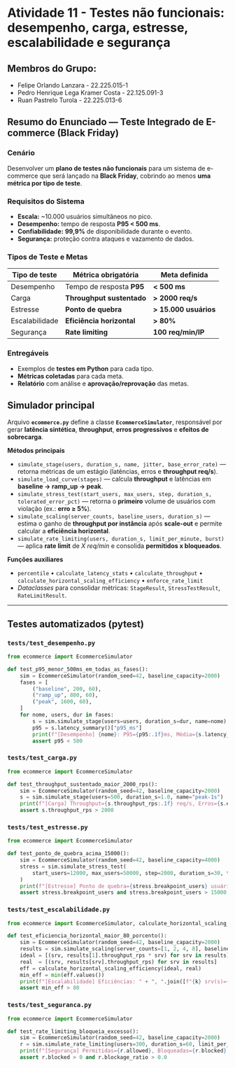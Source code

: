 # Atividade 11 - Testes não funcionais: desempenho, carga, estresse, escalabilidade e segurança

## Membros do Grupo:
- Felipe Orlando Lanzara - 22.225.015-1
- Pedro Henrique Lega Kramer Costa - 22.125.091-3
- Ruan Pastrelo Turola - 22.225.013-6

## Resumo do Enunciado — Teste Integrado de E-commerce (Black Friday)

### Cenário
Desenvolver um **plano de testes não funcionais** para um sistema de e-commerce que será lançado na **Black Friday**, cobrindo ao menos **uma métrica por tipo de teste**.

### Requisitos do Sistema
- **Escala:** ~10.000 usuários simultâneos no pico.
- **Desempenho:** tempo de resposta **P95 < 500 ms**.
- **Confiabilidade:** **99,9%** de disponibilidade durante o evento.
- **Segurança:** proteção contra ataques e vazamento de dados.

### Tipos de Teste e Metas

| Tipo de teste  | Métrica obrigatória       | Meta definida           |
|----------------|---------------------------|-------------------------|
| Desempenho     | Tempo de resposta **P95** | **< 500 ms**            |
| Carga          | **Throughput sustentado** | **> 2000 req/s**        |
| Estresse       | **Ponto de quebra**       | **> 15.000 usuários**   |
| Escalabilidade | **Eficiência horizontal** | **> 80%**               |
| Segurança      | **Rate limiting**         | **100 req/min/IP**      |

### Entregáveis
- Exemplos de **testes em Python** para cada tipo.
- **Métricas coletadas** para cada meta.
- **Relatório** com análise e **aprovação/reprovação** das metas.

## Simulador principal

Arquivo **`ecommerce.py`** define a classe **`EcommerceSimulator`**, responsável por gerar **latência sintética**, **throughput**, **erros progressivos** e **efeitos de sobrecarga**.

**Métodos principais**
- `simulate_stage(users, duration_s, name, jitter, base_error_rate)` — retorna métricas de um estágio (latências, erros e **throughput req/s**).  
- `simulate_load_curve(stages)` — calcula **throughput** e latências em **baseline → ramp_up → peak**.  
- `simulate_stress_test(start_users, max_users, step, duration_s, tolerated_error_pct)` — retorna o **primeiro** volume de usuários com violação (ex.: **erro ≥ 5%**).  
- `simulate_scaling(server_counts, baseline_users, duration_s)` — estima o ganho de **throughput por instância** após **scale-out** e permite calcular a **eficiência horizontal**.  
- `simulate_rate_limiting(users, duration_s, limit_per_minute, burst)` — aplica **rate limit** de *X req/min* e consolida **permitidos x bloqueados**.

**Funções auxiliares**
- `percentile` • `calculate_latency_stats` • `calculate_throughput` •  
  `calculate_horizontal_scaling_efficiency` • `enforce_rate_limit`  
- *Dataclasses* para consolidar métricas: `StageResult`, `StressTestResult`, `RateLimitResult`.

---

## Testes automatizados (pytest)

### `tests/test_desempenho.py`
```python
from ecommerce import EcommerceSimulator

def test_p95_menor_500ms_em_todas_as_fases():
    sim = EcommerceSimulator(random_seed=42, baseline_capacity=2000)
    fases = [
        ("baseline", 200, 60),
        ("ramp_up", 800, 60),
        ("peak", 1600, 60),
    ]
    for nome, users, dur in fases:
        s = sim.simulate_stage(users=users, duration_s=dur, name=nome)
        p95 = s.latency_summary()["p95_ms"]
        print(f"[Desempenho] {nome}: P95={p95:.1f}ms, Média={s.latency_summary()['avg_ms']:.1f}ms")
        assert p95 < 500
```

### `tests/test_carga.py`
```python
from ecommerce import EcommerceSimulator

def test_throughput_sustentado_maior_2000_rps():
    sim = EcommerceSimulator(random_seed=42, baseline_capacity=2000)
    s = sim.simulate_stage(users=500, duration_s=1.0, name="peak-1s")
    print(f"[Carga] Throughput={s.throughput_rps:.1f} req/s, Erros={s.error_rate:.2f}%")
    assert s.throughput_rps > 2000
```

### `tests/test_estresse.py`
```python
from ecommerce import EcommerceSimulator

def test_ponto_de_quebra_acima_15000():
    sim = EcommerceSimulator(random_seed=42, baseline_capacity=4000)
    stress = sim.simulate_stress_test(
        start_users=12000, max_users=50000, step=2000, duration_s=30, tolerated_error_pct=5.0
    )
    print(f"[Estresse] Ponto de quebra={stress.breakpoint_users} usuários | Motivo={stress.reason}")
    assert stress.breakpoint_users and stress.breakpoint_users > 15000
```

### `tests/test_escalabilidade.py`
```python
from ecommerce import EcommerceSimulator, calculate_horizontal_scaling_efficiency

def test_eficiencia_horizontal_maior_80_porcento():
    sim = EcommerceSimulator(random_seed=42, baseline_capacity=2000)
    results = sim.simulate_scaling(server_counts=[1, 2, 4, 8], baseline_users=1600, duration_s=60)
    ideal = [(srv, results[1].throughput_rps * srv) for srv in results]
    real  = [(srv, results[srv].throughput_rps) for srv in results]
    eff = calculate_horizontal_scaling_efficiency(ideal, real)
    min_eff = min(eff.values())
    print(f"[Escalabilidade] Eficiências: " + ", ".join([f"{k} srv(s)={v:.2f}%" for k,v in eff.items()]))
    assert min_eff > 80
```

### `tests/test_seguranca.py`
```python
from ecommerce import EcommerceSimulator

def test_rate_limiting_bloqueia_excesso():
    sim = EcommerceSimulator(random_seed=42, baseline_capacity=2000)
    r = sim.simulate_rate_limiting(users=300, duration_s=60, limit_per_minute=100, burst=0)
    print(f"[Segurança] Permitidas={r.allowed}, Bloqueadas={r.blocked} ({r.blockage_ratio:.2f}%)")
    assert r.blocked > 0 and r.blockage_ratio > 0.0
```
